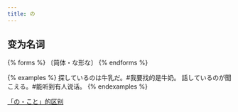 ```yaml
---
title: の
---
```


## 变为名词

{% forms %}
〔简体・な形な〕
{% endforms %}

{% examples %}
探しているのは牛乳だ。#我要找的是牛奶。
話しているのが聞こえる。#能听到有人说话。
{% endexamples %}

[「の・こと」的区别](./diff#のこと)

